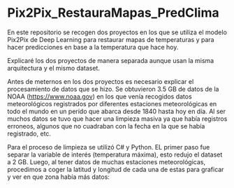 # Pix2Pix_RestauraMapas_PredClima
En este repositorio se recogen dos proyectos en los que se utiliza el modelo Pix2Pix de Deep Learning para restaurar mapas de temperaturas y para hacer predicciones en base a la temperatura que hace hoy.

Explicaré los dos proyectos de manera separada aunque usan la misma arquitectura y el mismo dataset. 

Antes de meternos en los dos proyectos es necesario explicar el procesamiento de datos que se hizo. Se obtuvieron 3.5 GB de datos de la NOAA (https://www.noaa.gov) en los que venía recogidos datos meteorológicos registrados por diferentes estaciones meteorológicas en todo el mundo en un perído que abarca desde 1840 hasta hoy en día. Al ser muchos datos se tuvo que hacer una limpieza masiva ya que había registros erroneos, algunos que no cuadraban con la fecha en la que se había registrado, etc. 

Para el proceso de limpieza se utilizó C# y Python. EL primer paso fue separar la variable de interés (temperatura máxima), esto redujo el dataset a 2 GB. Luego, al tener datos de muchas estaciones meteorológicas, procedimos a coger la latitud y longitud de cada una de estas para graficar y ver en que zona había más datos:

